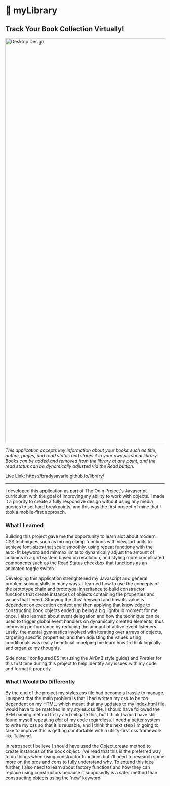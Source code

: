 <h1>📖 myLibrary</h1>

<h2>Track Your Book Collection Virtually!</h2>

<img width="1280" alt="Desktop Design" src="https://user-images.githubusercontent.com/106128212/218281081-38593a05-5032-45ec-b2ad-57086265f14d.png">

<i>This application accepts key information about your books such as title, author, pages, and read status and stores it in your own personal library. Books can be added and removed from the library at any point, and the read status can be dynamically adjusted via the Read button.</i>

Live Link: https://bradysavarie.github.io/library/

<hr>

I developed this application as part of The Odin Project's Javascript curriculum with the goal of improving my ability to work with objects. I made it a priority to create a fully responsive design without using any media queries to set hard breakpoints, and this was the first project of mine that I took a mobile-first approach.

<h3>What I Learned</h3>

Building this project gave me the opportunity to learn alot about modern CSS techniques such as mixing clamp functions with viewport units to achieve font-sizes that scale smoothly, using repeat functions with the auto-fit keyword and minmax limits to dynamically adjust the amount of columns in a grid system based on resolution, and styling more complicated components such as the Read Status checkbox that functions as an animated toggle switch.

Developing this application strenghtened my Javascript and general problem solving skills in many ways. I learned how to use the concepts of the prototype chain and prototypal inheritance to build constructor functions that create instances of objects containing the properties and values that I need. Studying the 'this' keyword and how its value is dependent on execution context and then applying that knowledge to constructing book objects ended up being a big lightbulb moment for me once. I also learned about event delegation and how the technique can be used to trigger global event handlers on dynamically created elements, thus improving performance by reducing the amount of active event listeners. Lastly, the mental gymnastics involved with iterating over arrays of objects, targeting specific properties, and then adjusting the values using conditionals was really beneficial in helping me learn how to think logically and organize my thoughts.

Side note: I configured ESlint (using the AirBnB style guide) and Prettier for this first time during this project to help identify any issues with my code and format it properly.

<h3>What I Would Do Differently</h3>

By the end of the project my styles.css file had become a hassle to manage. I suspect that the main problem is that I had written my css to be too dependent on my HTML, which meant that any updates to my index.html file would have to be matched in my styles.css file. I should have followed the BEM naming method to try and mitigate this, but I think I would have still found myself repeating <i>alot</i> of my code regardless. I need a better system to write my css so that it is reusable, and I think the next step i'm going to take to improve this is getting comfortable with a utility-first css framework like Tailwind. 

In retrospect I believe I should have used the Object.create method to create instances of the book object. I've read that this is the preferred way to do things when using constructor functions but i'll need to research some more on the pros and cons to fully understand why. To extend this idea further, I also need to learn about factory functions and how they can replace using constructors because it supposedly is a safer method than constructing objects using the 'new' keyword. 
